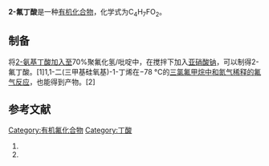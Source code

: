 **2-氟丁酸**是一种[有机化合物](../Page/有机化合物.md "wikilink")，化学式为C<sub>4</sub>H<sub>7</sub>FO<sub>2</sub>。

## 制备

将[2-氨基丁酸加入至](https://zh.wikipedia.org/wiki/2-氨基丁酸 "wikilink")70%聚氟化氢/吡啶中，在搅拌下加入[亚硝酸钠](../Page/亚硝酸钠.md "wikilink")，可以制得2-氟丁酸。\[1\]1,1-二(三甲基硅氧基)-1-丁烯在−78 °C的[三氯氟甲烷中和](https://zh.wikipedia.org/wiki/三氯氟甲烷 "wikilink")[氮气稀释的](https://zh.wikipedia.org/wiki/氮气 "wikilink")[氟气反应](https://zh.wikipedia.org/wiki/氟气 "wikilink")，也能得到产物。\[2\]

## 参考文献

[Category:有机氟化合物](https://zh.wikipedia.org/wiki/Category:有机氟化合物 "wikilink") [Category:丁酸](https://zh.wikipedia.org/wiki/Category:丁酸 "wikilink")

1.
2.